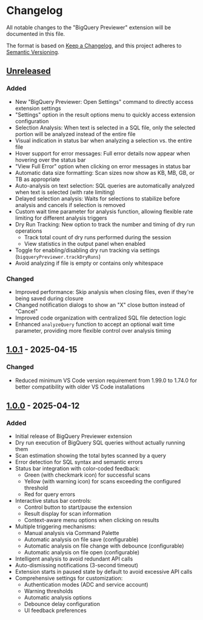 # Changelog

All notable changes to the "BigQuery Previewer" extension will be documented in this file.

The format is based on [Keep a Changelog](https://keepachangelog.com/en/1.0.0/),
and this project adheres to [Semantic Versioning](https://semver.org/spec/v2.0.0.html).

## [Unreleased]
### Added
- New "BigQuery Previewer: Open Settings" command to directly access extension settings
- "Settings" option in the result options menu to quickly access extension configuration
- Selection Analysis: When text is selected in a SQL file, only the selected portion will be analyzed instead of the entire file
- Visual indication in status bar when analyzing a selection vs. the entire file
- Hover support for error messages: Full error details now appear when hovering over the status bar
- "View Full Error" option when clicking on error messages in status bar
- Automatic data size formatting: Scan sizes now show as KB, MB, GB, or TB as appropriate
- Auto-analysis on text selection: SQL queries are automatically analyzed when text is selected (with rate limiting)
- Delayed selection analysis: Waits for selections to stabilize before analysis and cancels if selection is removed
- Custom wait time parameter for analysis function, allowing flexible rate limiting for different analysis triggers
- Dry Run Tracking: New option to track the number and timing of dry run operations
  - Track total count of dry runs performed during the session
  - View statistics in the output panel when enabled
- Toggle for enabling/disabling dry run tracking via settings (`bigqueryPreviewer.trackDryRuns`)
- Avoid analyzing if file is empty or contains only whitespace

### Changed
- Improved performance: Skip analysis when closing files, even if they're being saved during closure
- Changed notification dialogs to show an "X" close button instead of "Cancel"
- Improved code organization with centralized SQL file detection logic
- Enhanced `analyzeQuery` function to accept an optional wait time parameter, providing more flexible control over analysis timing

## [1.0.1] - 2025-04-15

### Changed
- Reduced minimum VS Code version requirement from 1.99.0 to 1.74.0 for better compatibility with older VS Code installations

## [1.0.0] - 2025-04-12

### Added
- Initial release of BigQuery Previewer extension
- Dry run execution of BigQuery SQL queries without actually running them
- Scan estimation showing the total bytes scanned by a query 
- Error detection for SQL syntax and semantic errors
- Status bar integration with color-coded feedback:
  - Green (with checkmark icon) for successful scans
  - Yellow (with warning icon) for scans exceeding the configured threshold
  - Red for query errors
- Interactive status bar controls:
  - Control button to start/pause the extension
  - Result display for scan information
  - Context-aware menu options when clicking on results
- Multiple triggering mechanisms:
  - Manual analysis via Command Palette
  - Automatic analysis on file save (configurable)
  - Automatic analysis on file change with debounce (configurable)
  - Automatic analysis on file open (configurable)
- Intelligent analysis to avoid redundant API calls
- Auto-dismissing notifications (3-second timeout)
- Extension starts in paused state by default to avoid excessive API calls
- Comprehensive settings for customization:
  - Authentication modes (ADC and service account)
  - Warning thresholds
  - Automatic analysis options
  - Debounce delay configuration
  - UI feedback preferences

[Unreleased]: https://github.com/ashababnoor/bigquery-previewer/compare/v1.0.1...HEAD
[1.0.1]: https://github.com/ashababnoor/bigquery-previewer/releases/tag/v1.0.1
[1.0.0]: https://github.com/ashababnoor/bigquery-previewer/releases/tag/v1.0.0
